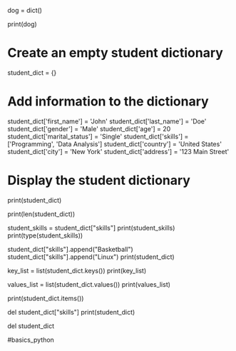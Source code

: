 dog = dict()

print(dog)

# Create an empty student dictionary
student_dict = {}

# Add information to the dictionary
student_dict['first_name'] = 'John'
student_dict['last_name'] = 'Doe'
student_dict['gender'] = 'Male'
student_dict['age'] = 20
student_dict['marital_status'] = 'Single'
student_dict['skills'] = ['Programming', 'Data Analysis']
student_dict['country'] = 'United States'
student_dict['city'] = 'New York'
student_dict['address'] = '123 Main Street'

# Display the student dictionary
print(student_dict)

print(len(student_dict))

student_skills = student_dict["skills"]
print(student_skills)
print(type(student_skills))

student_dict["skills"].append("Basketball")
student_dict["skills"].append("Linux")
print(student_dict)

key_list = list(student_dict.keys())
print(key_list)

values_list = list(student_dict.values())
print(values_list)

print(student_dict.items())

del student_dict["skills"]
print(student_dict)

del student_dict


#basics_python
